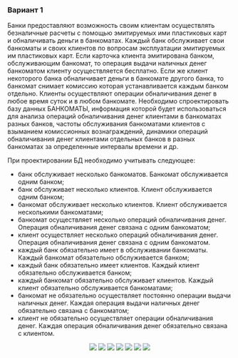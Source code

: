 ### Вариант 1

Банки предоставляют возможность своим клиентам осуществлять безналичные расчеты с помощью эмитируемых ими пластиковых карт и обналичивать деньги в банкоматах. Каждый банк обслуживает свои банкоматы и своих клиентов по вопросам эксплуатации эмитируемых им пластиковых карт. Если карточка клиента эмитирована банком, обслуживающим банкомат, то операция выдачи наличных денег банкоматом клиенту осуществляется бесплатно. Если же клиент некоторого банка обналичивает деньги в банкомате другого банка, то банкомат снимает комиссию которая устанавливается каждым банком отдельно. Клиенты осуществляют операции обналичивания денег в любое время суток и в любом банкомате. 
Необходимо спроектировать базу данных БАНКОМАТЫ, информация которой будет использоваться для анализа операций обналичивания денег клиентами в банкоматах разных банков, частоты обслуживания банкоматами клиентов с взыманием комиссионных вознаграждений, динамики операций обналичивания денег клиентами отдельных банков в разных банкоматах за определенные интервалы времени и др. 

При проектировании БД необходимо учитывать следующее: 
-	банк обслуживает несколько банкоматов. Банкомат обслуживается одним банком; 
-	банк обслуживает несколько клиентов. Клиент обслуживается одним банком; 
-	банкомат обслуживает несколько клиентов. Клиент обслуживается несколькими банкоматами; 
-	банкомат осуществляет несколько операций обналичивания денег. Операция обналичивания денег связана с одним банкоматом; 
-	клиент осуществляет несколько операций обналичивания денег. Операция обналичивания денег связана с одним банкоматом. 
-	каждый банк обязательно имеет в обслуживании банкоматы. Каждый банкомат обязательно обслуживается банком; 
-	каждый банк обязательно имеет клиентов. Каждый клиент обязательно обслуживается банком; 
-	каждый банкомат обязательно обслуживает клиентов. Каждый клиент обязательно обслуживается банкоматами; 
-	банкомат не обязательно осуществляет постоянно операции выдачи наличных денег. Каждая операция выдачи наличных денег обязательно связана с банкоматом; 
-	клиент не обязательно осуществляет операции обналичивания денег. Каждая операция обналичивания денег обязательно связана с клиентом.

<p align="center">
  <img src="https://user-images.githubusercontent.com/125894838/228334532-ce0b577a-f791-483e-a510-ea8380d32df1.png" />
  <img src="https://user-images.githubusercontent.com/125894838/228334592-2121213e-a7b9-4fed-bf13-80cbb1da224d.png" />
  <img src="https://user-images.githubusercontent.com/125894838/228333588-c28fc529-a469-4149-9b3c-4cc144b85d6c.png" />
  <img src="https://user-images.githubusercontent.com/125894838/228333610-78723950-d49f-44ea-b23c-9646eee73bf9.png" />
  <img src="https://user-images.githubusercontent.com/125894838/228333412-ad436fe9-016a-46b7-8881-67fd9be02af8.png" />
  <img src="https://user-images.githubusercontent.com/125894838/228333454-a079e028-d52f-4b82-a42d-4b63ec1bfbbf.png" />
  <img src="https://user-images.githubusercontent.com/125894838/228333493-7b8dd089-d1b9-4851-aceb-b07ac12d0b69.png" />
</p>
